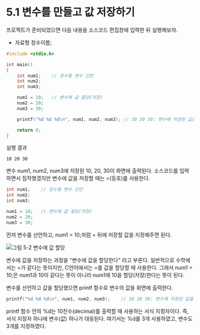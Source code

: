 # 5.1 변수를 만들고 값 저장하기

프로젝트가 준비되었으면 다음 내용을 소스코드 편집창에 입력한 뒤 실행해보자.

* 자료형 정수이름;

``` C
#include <stdio.h>

int main()
{
    int num1;    // 정수형 변수 선언
    int num2;
    int num3;

    num1 = 10;   // 변수에 값 할당(저장)
    num2 = 20;
    num3 = 30;

    printf("%d %d %d\n", num1, num2, num3); // 10 20 30: 변수에 저장된 값을 %d로 출력

    return 0;
}
```

실행 결과
```
10 20 30
```

변수 num1, num2, num3에 저장된 10, 20, 30이 화면에 출력된다. 소스코드를 입력하면서 짐작했겠지만 변수에 값을 저장할 때는 =(등호)를 사용한다.

``` C
int num1;    // 정수형 변수 선언
int num2;
int num3;

num1 = 10;   // 변수에 값 할당(저장)
num2 = 20;
num3 = 30;
```

먼저 변수를 선언하고, num1 = 10;처럼 = 뒤에 저장할 값을 지정해주면 된다.

![그림 5-2 변수에 값 할당](https://dojang.io/pluginfile.php/67/mod_page/content/39/unit5-2.png)

변수에 값을 저장하는 과정을 "변수에 값을 할당한다" 라고 부른다. 일반적으로 수학에서는 =가 같다는 뜻이지만, C언어에서는 =를 값을 할당할 때 사용한다. 그래서 num1 = 10;은 num1과 10이 같다는 뜻이 아니라 num1에 10을 할당(저장)한다는 뜻이 된다.

변수를 선언하고 값을 할당했으면 printf 함수로 변수의 값을 화면에 출력한다.

``` C
printf("%d %d %d\n", num1, num2, num3);    // 10 20 30: 변수에 저장된 값을 %d로 출력
```

printf 함수 안의 %d는 10진수(decimal)를 출력할 때 사용하는 서식 지정자이다. 즉, 서식 지정자 하나에 변수(값) 하나가 대응된다. 여기서는 %d를 3개 사용하였고, 변수도 3개를 지정하였다.

